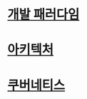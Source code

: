 # [개발 패러다임](https://github.com/keepinmindsh/lines_edu/tree/main/paradigm) 

# [아키텍처](https://github.com/keepinmindsh/lines_edu/blob/main/architecture/README.md) 

# [쿠버네티스](https://github.com/keepinmindsh/lines_edu/blob/main/kubernetes/README.md) 


